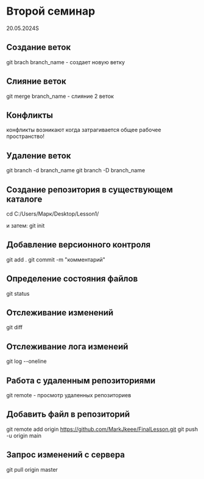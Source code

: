 
# Второй семинар
20.05.2024S

## Создание веток
git brach branch_name - создает новую ветку

## Слияние веток
git merge branch_name - слияние 2 веток

## Конфликты
конфликты возникают когда затрагивается общее рабочее пространство!
## Удаление веток
git branch -d branch_name
git branch -D branch_name

## Создание репозитория в существующем каталоге
cd C:/Users/Марк/Desktop/Lesson1/

и затем: git init

## Добавление версионного контроля

git add .
git commit -m "комментарий"

## Определение состояния файлов
git status

## Отслеживание изменений
git diff

## Отслеживание лога изменеий
git log --oneline

## Работа с удаленным репозиториями
git remote - просмотр удаленных репозиториев
## Добавить файл в репозиторий
git remote add origin https://github.com/MarkJkeee/FinalLesson.git
git push -u origin main

## Запрос изменений с сервера
git pull origin master